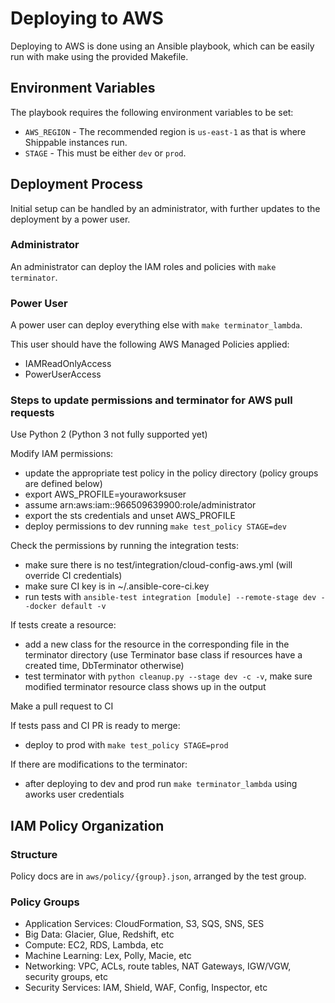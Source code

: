 # Deploying to AWS
Deploying to AWS is done using an Ansible playbook, which can be easily run with make using the provided Makefile.

## Environment Variables

The playbook requires the following environment variables to be set:

- `AWS_REGION` - The recommended region is `us-east-1` as that is where Shippable instances run.
- `STAGE` - This must be either `dev` or `prod`.

## Deployment Process

Initial setup can be handled by an administrator, with further updates to the deployment by a power user.

### Administrator

An administrator can deploy the IAM roles and policies with `make terminator`.

### Power User

A power user can deploy everything else with `make terminator_lambda`.

This user should have the following AWS Managed Policies applied:

- IAMReadOnlyAccess
- PowerUserAccess

### Steps to update permissions and terminator for AWS pull requests

Use Python 2 (Python 3 not fully supported yet)

Modify IAM permissions:
  - update the appropriate test policy in the policy directory (policy groups are defined below)
  - export AWS_PROFILE=youraworksuser
  - assume arn:aws:iam::966509639900:role/administrator
  - export the sts credentials and unset AWS_PROFILE
  - deploy permissions to dev running `make test_policy STAGE=dev`

Check the permissions by running the integration tests:
  - make sure there is no test/integration/cloud-config-aws.yml (will override CI credentials)
  - make sure CI key is in ~/.ansible-core-ci.key
  - run tests with `ansible-test integration [module] --remote-stage dev --docker default -v`

If tests create a resource:
  - add a new class for the resource in the corresponding file in the terminator directory (use Terminator base class
    if resources have a created time, DbTerminator otherwise)
  - test terminator with `python cleanup.py --stage dev -c -v`, make sure modified terminator resource class shows up
    in the output

Make a pull request to CI

If tests pass and CI PR is ready to merge:
  - deploy to prod with `make test_policy STAGE=prod`

If there are modifications to the terminator:
  - after deploying to dev and prod run `make terminator_lambda` using aworks user credentials

## IAM Policy Organization

### Structure

Policy docs are in `aws/policy/{group}.json`, arranged by the test group.

### Policy Groups
- Application Services: CloudFormation, S3, SQS, SNS, SES
- Big Data: Glacier, Glue, Redshift, etc
- Compute: EC2, RDS, Lambda, etc
- Machine Learning: Lex, Polly, Macie, etc
- Networking: VPC, ACLs, route tables, NAT Gateways, IGW/VGW, security groups, etc
- Security Services: IAM, Shield, WAF, Config, Inspector, etc
